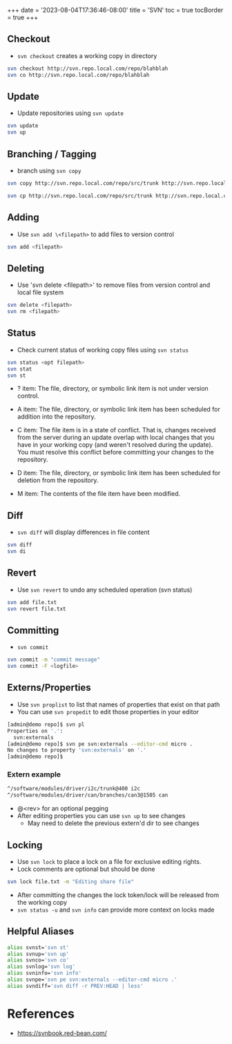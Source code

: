 +++
date = '2023-08-04T17:36:46-08:00'
title = 'SVN'
toc = true
tocBorder = true
+++
## Checkout
- `svn checkout` creates a working copy in directory
```bash
svn checkout http://svn.repo.local.com/repo/blahblah
svn co http://svn.repo.local.com/repo/blahblah
```
## Update
- Update repositories using `svn update`
```bash
svn update
svn up
```
## Branching / Tagging
- branch using `svn copy`
```bash
svn copy http://svn.repo.local.com/repo/src/trunk http://svn.repo.local.com/repo/src/branches/<branch-name> -m "<Branch Message>"

svn cp http://svn.repo.local.com/repo/src/trunk http://svn.repo.local.com/repo/src/branches/<branch-name> -m "<Branch Message>"
```
## Adding
- Use `svn add \<filepath>` to add files to version control
```bash
svn add <filepath>
```
## Deleting
- Use 'svn delete \<filepath>' to remove files from version control and local file system
```bash
svn delete <filepath>
svn rm <filepath>
```
## Status
- Check current status of working copy files using `svn status`
```bash
svn status <opt filepath>
svn stat
svn st
```
- ? item:
The file, directory, or symbolic link item is not under version control.

- A item:
The file, directory, or symbolic link item has been scheduled for addition into the repository.

- C item:
The file item is in a state of conflict. That is, changes received from the server during an update overlap with local changes that you have in your working copy (and weren't resolved during the update). You must resolve this conflict before committing your changes to the repository.

- D item:
The file, directory, or symbolic link item has been scheduled for deletion from the repository.

- M item:
The contents of the file item have been modified.
## Diff
- `svn diff` will display differences in file content
```bash
svn diff
svn di
```
## Revert
- Use `svn revert` to undo any scheduled operation (svn status)
```bash
svn add file.txt
svn revert file.txt
```
## Committing
- `svn commit`
```bash
svn commit -m "commit message"
svn commit -F <logfile>
```
## Externs/Properties
- Use `svn proplist` to list that names of properties that exist on that path
- You can use `svn propedit` to edit those properties in your editor
```bash
[admin@demo repo]$ svn pl
Properties on '.':
  svn:externals
[admin@demo repo]$ svn pe svn:externals --editor-cmd micro .
No changes to property 'svn:externals' on '.'
[admin@demo repo]$
```
### Extern example
```bash
^/software/modules/driver/i2c/trunk@400 i2c
^/software/modules/driver/can/branches/can3@1505 can
```
- @\<rev> for an optional pegging
- After editing properties you can use `svn up` to see changes
	- May need to delete the previous extern'd dir to see changes
## Locking
- Use `svn lock` to place a lock on a file for exclusive editing rights.
- Lock comments are optional but should be done
```bash
svn lock file.txt -m "Editing share file"
```
- After committing the changes the lock token/lock will be released from the working copy
- `svn status -u` and `svn info` can provide more context on locks made
## Helpful Aliases
```bash
alias svnst='svn st'
alias svnup='svn up'
alias svnco='svn co'
alias svnlog='svn log'
alias svninfo='svn info'
alias svnpe='svn pe svn:externals --editor-cmd micro .'
alias svndiff='svn diff -r PREV:HEAD | less'
```
# References
- https://svnbook.red-bean.com/
